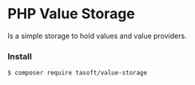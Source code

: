 # PHP Value Storage

Is a simple storage to hold values and value providers.

### Install
```bin
$ composer require tasoft/value-storage
```


